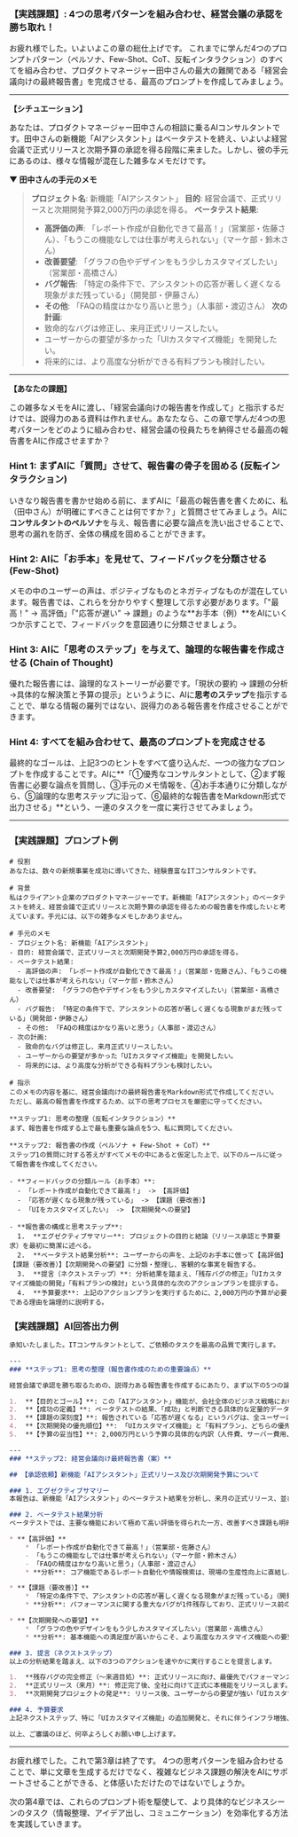 ### 【実践課題】: 4つの思考パターンを組み合わせ、経営会議の承認を勝ち取れ！

お疲れ様でした。いよいよこの章の総仕上げです。
これまでに学んだ4つのプロンプトパターン（ペルソナ、Few-Shot、CoT、反転インタラクション）のすべてを組み合わせ、プロダクトマネージャー田中さんの最大の難関である「経営会議向けの最終報告書」を完成させる、最高のプロンプトを作成してみましょう。

---
**【シチュエーション】**

あなたは、プロダクトマネージャー田中さんの相談に乗るAIコンサルタントです。田中さんの新機能「AIアシスタント」はベータテストを終え、いよいよ経営会議で正式リリースと次期予算の承認を得る段階に来ました。しかし、彼の手元にあるのは、様々な情報が混在した雑多なメモだけです。

**▼ 田中さんの手元のメモ**
> **プロジェクト名**: 新機能「AIアシスタント」
> **目的**: 経営会議で、正式リリースと次期開発予算2,000万円の承認を得る。
> **ベータテスト結果**:
> - **高評価の声**: 「レポート作成が自動化できて最高！」（営業部・佐藤さん）、「もうこの機能なしでは仕事が考えられない」（マーケ部・鈴木さん）
> - **改善要望**: 「グラフの色やデザインをもう少しカスタマイズしたい」（営業部・高橋さん）
> - **バグ報告**: 「特定の条件下で、アシスタントの応答が著しく遅くなる現象がまだ残っている」（開発部・伊藤さん）
> - **その他**: 「FAQの精度はかなり高いと思う」（人事部・渡辺さん）
> **次の計画**:
> - 致命的なバグは修正し、来月正式リリースしたい。
> - ユーザーからの要望が多かった「UIカスタマイズ機能」を開発したい。
> - 将来的には、より高度な分析ができる有料プランも検討したい。

---
**【あなたの課題】**

この雑多なメモをAIに渡し、「経営会議向けの報告書を作成して」と指示するだけでは、説得力のある資料は作れません。あなたなら、この章で学んだ4つの思考パターンをどのように組み合わせ、経営会議の役員たちを納得させる最高の報告書をAIに作成させますか？

### Hint 1: まずAIに「質問」させて、報告書の骨子を固める (反転インタラクション)
いきなり報告書を書かせ始める前に、まずAIに「最高の報告書を書くために、私（田中さん）が明確にすべきことは何ですか？」と質問させてみましょう。AIに**コンサルタントのペルソナ**を与え、報告書に必要な論点を洗い出させることで、思考の漏れを防ぎ、全体の構成を固めることができます。

### Hint 2: AIに「お手本」を見せて、フィードバックを分類させる (Few-Shot)
メモの中のユーザーの声は、ポジティブなものとネガティブなものが混在しています。報告書では、これらを分かりやすく整理して示す必要があります。「"最高！" -> 高評価」「"応答が遅い" -> 課題」のような**お手本（例）**をAIにいくつか示すことで、フィードバックを意図通りに分類させましょう。

### Hint 3: AIに「思考のステップ」を与えて、論理的な報告書を作成させる (Chain of Thought)
優れた報告書には、論理的なストーリーが必要です。「現状の要約 → 課題の分析 →具体的な解決策と予算の提示」というように、AIに**思考のステップ**を指示することで、単なる情報の羅列ではない、説得力のある報告書を作成させることができます。

### Hint 4: すべてを組み合わせて、最高のプロンプトを完成させる
最終的なゴールは、上記3つのヒントをすべて盛り込んだ、一つの強力なプロンプトを作成することです。AIに**「①優秀なコンサルタントとして、②まず報告書に必要な論点を質問し、③手元のメモ情報を、④お手本通りに分類しながら、⑤論理的な思考ステップに沿って、⑥最終的な報告書をMarkdown形式で出力させる」**という、一連のタスクを一度に実行させてみましょう。

---

### 【実践課題】プロンプト例
```
# 役割
あなたは、数々の新規事業を成功に導いてきた、経験豊富なITコンサルタントです。

# 背景
私はクライアント企業のプロダクトマネージャーです。新機能「AIアシスタント」のベータテストを終え、経営会議で正式リリースと次期予算の承認を得るための報告書を作成したいと考えています。手元には、以下の雑多なメモしかありません。

# 手元のメモ
- プロジェクト名: 新機能「AIアシスタント」
- 目的: 経営会議で、正式リリースと次期開発予算2,000万円の承認を得る。
- ベータテスト結果:
  - 高評価の声: 「レポート作成が自動化できて最高！」（営業部・佐藤さん）、「もうこの機能なしでは仕事が考えられない」（マーケ部・鈴木さん）
  - 改善要望: 「グラフの色やデザインをもう少しカスタマイズしたい」（営業部・高橋さん）
  - バグ報告: 「特定の条件下で、アシスタントの応答が著しく遅くなる現象がまだ残っている」（開発部・伊藤さん）
  - その他: 「FAQの精度はかなり高いと思う」（人事部・渡辺さん）
- 次の計画:
  - 致命的なバグは修正し、来月正式リリースしたい。
  - ユーザーからの要望が多かった「UIカスタマイズ機能」を開発したい。
  - 将来的には、より高度な分析ができる有料プランも検討したい。

# 指示
このメモの内容を基に、経営会議向けの最終報告書をMarkdown形式で作成してください。
ただし、最高の報告書を作成するため、以下の思考プロセスを厳密に守ってください。

**ステップ1: 思考の整理（反転インタラクション）**
まず、報告書を作成する上で最も重要な論点を5つ、私に質問してください。

**ステップ2: 報告書の作成（ペルソナ + Few-Shot + CoT）**
ステップ1の質問に対する答えがすべてメモの中にあると仮定した上で、以下のルールに従って報告書を作成してください。

- **フィードバックの分類ルール（お手本）**:
  - 「レポート作成が自動化できて最高！」 -> 【高評価】
  - 「応答が遅くなる現象が残っている」 -> 【課題（要改善）】
  - 「UIをカスタマイズしたい」 -> 【次期開発への要望】

- **報告書の構成と思考ステップ**:
  1.  **エグゼクティブサマリー**: プロジェクトの目的と結論（リリース承認と予算要求）を最初に簡潔に述べる。
  2.  **ベータテスト結果分析**: ユーザーからの声を、上記のお手本に倣って【高評価】【課題（要改善）】【次期開発への要望】に分類・整理し、客観的な事実を報告する。
  3.  **提言（ネクストステップ）**: 分析結果を踏まえ、「残存バグの修正」「UIカスタマイズ機能の開発」「有料プランの検討」という具体的な次のアクションプランを提示する。
  4.  **予算要求**: 上記のアクションプランを実行するために、2,000万円の予算が必要である理由を論理的に説明する。
```

### 【実践課題】AI回答出力例
```markdown
承知いたしました。ITコンサルタントとして、ご依頼のタスクを最高の品質で実行します。

---
### **ステップ1: 思考の整理（報告書作成のための重要論点）**

経営会議で承認を勝ち取るための、説得力ある報告書を作成するにあたり、まず以下の5つの論点を明確にする必要があります。

1.  **【目的とゴール】**: この「AIアシスタント」機能が、会社全体のビジネス戦略において、具体的にどのような貢献をすると位置づけていますか？（例：顧客満足度の向上による解約率低下、サポートコストの削減など）
2.  **【成功の定義】**: ベータテストの結果、「成功」と判断できる具体的な定量的データはありますか？（例：利用率、特定業務の工数削減時間など）
3.  **【課題の深刻度】**: 報告されている「応答が遅くなる」というバグは、全ユーザーに影響するものですか？また、ビジネス上のインパクトはどの程度と見積もっていますか？
4.  **【次期開発の優先順位】**: 「UIカスタマイズ機能」と「有料プラン」、どちらの優先度が高いですか？その理由はなぜですか？
5.  **【予算の妥当性】**: 2,000万円という予算の具体的な内訳（人件費、サーバー費用、外部委託費など）と、投資対効果（ROI）の見込みについて説明できますか？

---
### **ステップ2: 経営会議向け最終報告書（案）**

## 【承認依頼】新機能「AIアシスタント」正式リリース及び次期開発予算について

### 1. エグゼクティブサマリー
本報告は、新機能「AIアシスタント」のベータテスト結果を分析し、来月の正式リリース、並びに次期開発予算として2,000万円の承認を得ることを目的とします。本機能は顧客満足度を飛躍的に向上させ、将来的な収益の柱となり得る戦略的プロジェクトです。

### 2. ベータテスト結果分析
ベータテストでは、主要な機能において極めて高い評価を得られた一方、改善すべき課題も明確になりました。

* **【高評価】**
    * 「レポート作成が自動化できて最高！」（営業部・佐藤さん）
    - 「もうこの機能なしでは仕事が考えられない」（マーケ部・鈴木さん）
    - 「FAQの精度はかなり高いと思う」（人事部・渡辺さん）
    * **分析**: コア機能であるレポート自動化や情報検索は、現場の生産性向上に直結し、高く評価されていることが確認できました。

* **【課題（要改善）】**
    * 「特定の条件下で、アシスタントの応答が著しく遅くなる現象がまだ残っている」（開発部・伊藤さん）
    * **分析**: パフォーマンスに関する重大なバグが1件残存しており、正式リリース前の最優先解決事項となります。

* **【次期開発への要望】**
    * 「グラフの色やデザインをもう少しカスタマイズしたい」（営業部・高橋さん）
    * **分析**: 基本機能への満足度が高いからこそ、より高度なカスタマイズ機能への要望が生まれています。これは将来の有料プランへの有力な候補機能と考えられます。

### 3. 提言（ネクストステップ）
以上の分析結果を踏まえ、以下の3つのアクションを速やかに実行することを提言します。

1.  **残存バグの完全修正（〜来週目処）**: 正式リリースに向け、最優先でパフォーマンス問題を解決します。
2.  **正式リリース（来月）**: 修正完了後、全社に向けて正式に本機能をリリースします。
3.  **次期開発プロジェクトの発足**: リリース後、ユーザーからの要望が強い「UIカスタマイズ機能」の開発に着手し、同時に将来の有料プランの検討を開始します。

### 4. 予算要求
上記ネクストステップ、特に「UIカスタマイズ機能」の追加開発と、それに伴うインフラ増強、および将来の有料プランの市場調査を推進するため、次期開発予算として**2,000万円**が必要となります。これは、本機能の顧客定着率向上と、将来の収益化に向けた戦略的投資です。

以上、ご審議のほど、何卒よろしくお願い申し上げます。
```

---
お疲れ様でした。これで第3章は終了です。
4つの思考パターンを組み合わせることで、単に文章を生成するだけでなく、複雑なビジネス課題の解決をAIにサポートさせることができる、と体感いただけたのではないでしょうか。

次の第4章では、これらのプロンプト術を駆使して、より具体的なビジネスシーンのタスク（情報整理、アイデア出し、コミュニケーション）を効率化する方法を実践していきます。
